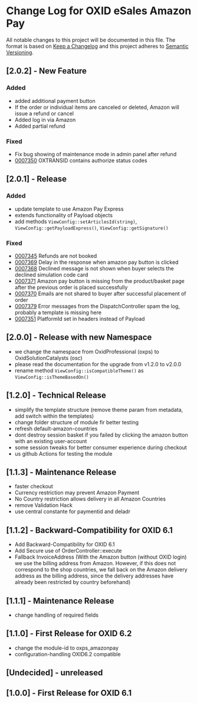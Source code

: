 # Change Log for OXID eSales Amazon Pay

All notable changes to this project will be documented in this file.
The format is based on [Keep a Changelog](http://keepachangelog.com/)
and this project adheres to [Semantic Versioning](http://semver.org/).

## [2.0.2] - New Feature

### Added
 
* added additional payment button
* If the order or individual items are canceled or deleted, Amazon will issue a refund or cancel
* Added log in via Amazon
* Added partial refund

### Fixed

* Fix bug showing of maintenance mode in admin panel after refund
* [0007350](https://bugs.oxid-esales.com/view.php?id=7350) OXTRANSID contains authorize status codes

## [2.0.1] - Release 

### Added

* update template to use Amazon Pay Express
* extends functionality of Payload objects
* add methods `ViewConfig::setArticlesId(string)`, `ViewConfig::getPayloadExpress()`, `ViewConfig::getSignature()`

### Fixed

* [0007345](https://bugs.oxid-esales.com/view.php?id=7345) Refunds are not booked
* [0007369](https://bugs.oxid-esales.com/view.php?id=7369) Delay in the response when amazon pay button is clicked
* [0007368](https://bugs.oxid-esales.com/view.php?id=7368) Declined message is not shown when buyer selects the declined simulation code card
* [0007371](https://bugs.oxid-esales.com/view.php?id=7371) Amazon pay button is missing from the product/basket page after the previous order is placed successfully
* [0007370](https://bugs.oxid-esales.com/view.php?id=7370) Emails are not shared to buyer after successful placement of order
* [0007379](https://bugs.oxid-esales.com/view.php?id=7379) Error messages from the DispatchController spam the log, probably a template is missing here
* [0007351](https://bugs.oxid-esales.com/view.php?id=7351) PlatformId set in headers instead of Payload

## [2.0.0] - Release with new Namespace

* we change the namespace from OxidProfessional (oxps) to OxidSolutionCatalysts (osc)
* please read the documentation for the upgrade from v1.2.0 to v2.0.0
* rename method `ViewConfig::isCompatibleTheme()` as  `ViewConfig::isThemeBasedOn()`

## [1.2.0] - Technical Release

* simplify the template structure (remove theme param from metadata, add switch within the templates)
* change folder structure of module fir better testing
* refresh default-amazon-countries
* dont destroy session basket if you failed by clicking the amazon button with an existing user-account
* some session tweaks for better consumer experience during checkout
* us github Actions for testing the module

## [1.1.3] - Maintenance Release

* faster checkout
* Currency restriction may prevent Amazon Payment
* No Country restriction allows delivery in all Amazon Countries
* remove Validation Hack
* use central constante for paymentid and deladr

## [1.1.2] - Backward-Compatibility for OXID 6.1

* Add Backward-Compatibility for OXID 6.1
* Add Secure use of OrderController::execute
* Fallback InvoiceAddress (With the Amazon button (without OXID login) we use the billing address
  from Amazon. However, if this does not correspond to the shop countries, we fall back on the
  Amazon delivery address as the billing address, since the delivery addresses have already been
  restricted by country beforehand)

## [1.1.1] - Maintenance Release

* change handling of required fields

## [1.1.0] - First Release for OXID 6.2

* change the module-id to oxps_amazonpay
* configuration-handling OXID6.2 compatible

## [Undecided] - unreleased

## [1.0.0] - First Release for OXID 6.1
